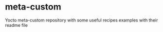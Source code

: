 # meta-custom
Yocto meta-custom repository with some useful recipes examples with their readme file 
